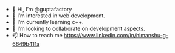 - 👋 Hi, I’m @guptafactory
- 👀 I’m interested in web development.
- 🌱 I’m currently learning c++.
- 💞️ I’m looking to collaborate on development aspects.
- 📫 How to reach me https://www.linkedin.com/in/himanshu-g-6649b411a

<!---
guptafactory/guptafactory is a ✨ special ✨ repository because its `README.md` (this file) appears on your GitHub profile.
You can click the Preview link to take a look at your changes.
--->
